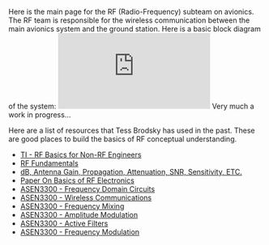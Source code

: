 Here is the main page for the RF (Radio-Frequency) subteam on avionics. The RF team is responsible for the wireless communication between the main avionics system and the ground station.
Here is a basic block diagram of the system: ![RF System Breakdown.pdf](https://github.com/CU-SRL/docs/files/9385894/RF.System.Breakdown.pdf)
Very much a work in progress...

Here are a list of resources that Tess Brodsky has used in the past. These are good places to build the basics of RF conceptual understanding.

- [TI - RF Basics for Non-RF Engineers](https://www.ti.com/lit/ml/slap127/slap127.pdf)
- [RF Fundamentals](https://www.hwe.design/design-fundamentals/rf-basics/rf-fundamentals)
- [dB, Antenna Gain, Propagation, Attenuation, SNR, Sensitivity, ETC.](https://higherlogicdownload.s3.amazonaws.com/HPE/MigratedAttachments/C2402EC5-0E66-4CF4-ABE3-69EFA57AE547-1-RF-Basics_Part1.pdf)
- [Paper On Basics of RF Electronics](https://cds.cern.ch/record/1407402/files/p223.pdf)
- [ASEN3300 - Frequency Domain Circuits](RF_appnotesORresources/2021F-ASEN-3300-Lab04-Lecture-completed.pdf)
- [ASEN3300 - Wireless Communications](RF_appnotesORresources/ASEN3300_Lab10a_Wireless_Communications_ann.pdf)
- [ASEN3300 - Frequency Mixing](RF_appnotesORresources/ASEN3300_Lab10b_Frequency_Mixing_ann.pdf)
- [ASEN3300 - Amplitude Modulation](RF_appnotesORresources/ASEN3300_Lab10c_Amplitude_Modulation_ann.pdf)
- [ASEN3300 - Active Filters](RF_appnotesORresources/ASEN3300_Lab10d_Active_Filters_ann.pdf)
- [ASEN3300 - Frequency Modulation](RF_appnotesORresources/ASEN3300_Lab10e_Frequency_Modulation_ann.pdf)